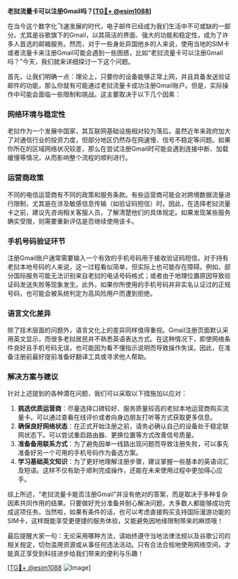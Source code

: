 **老挝流量卡可以注册Gmail吗？[[TG💪+ @esim1088](https://t.me/s/esim1088)]**

在当今这个数字化飞速发展的时代，电子邮件已经成为我们生活中不可或缺的一部分。尤其是谷歌旗下的Gmail，以其简洁的界面、强大的功能和稳定性，成为了许多人首选的邮箱服务。然而，对于一些身处异国他乡的人来说，使用当地的SIM卡或者流量卡来注册Gmail可能会遇到一些困惑，比如“老挝流量卡可以注册Gmail吗？”今天，我们就来详细探讨一下这个问题。

首先，让我们明确一点：理论上，只要你的设备能够正常上网，并且具备发送验证邮件的功能，那么你就有可能通过老挝流量卡成功注册Gmail账户。但是，实际操作中可能会面临一些限制和挑战。这主要取决于以下几个因素：

### **网络环境与稳定性**
老挝作为一个发展中国家，其互联网基础设施相对较为落后。虽然近年来政府加大了对通信行业的投资力度，但部分地区仍然存在网速慢、信号不稳定等问题。如果你所在的区域网络状况较差，那么在尝试注册Gmail时可能会遇到连接中断、加载缓慢等情况，从而影响整个流程的顺利进行。

### **运营商政策**
不同的电信运营商有不同的政策和服务条款。有些运营商可能会对跨境数据流量进行限制，尤其是在涉及敏感信息传输（如验证码短信）时。因此，在选择老挝流量卡之前，建议先咨询相关客服人员，了解清楚他们的具体规定。如果发现某些服务确实受限，则需要重新评估是否继续使用该卡。

### **手机号码验证环节**
注册Gmail账户通常需要输入一个有效的手机号码用于接收验证码短信。对于持有老挝本地号码的人来说，这一过程看似简单，但实际上也可能存在障碍。例如，部分国际服务可能无法识别来自老挝的电话号码格式；或者由于地理位置原因导致验证码发送失败等现象发生。此外，如果你所使用的手机号码并非实名认证过的正规号码，也可能会被系统判定为高风险用户而遭到拒绝。

### **语言文化差异**
除了技术层面的问题外，语言文化上的差异同样值得重视。Gmail注册页面默认采用英文显示，而很多老挝居民并不熟悉英语表达方式。在这种情况下，即使网络条件良好且手机号码无误，也可能因为看不懂指示说明而导致操作失误。因此，在准备注册前最好提前准备好翻译工具或寻求他人帮助。

### **解决方案与建议**
针对上述提到的各种潜在问题，我们可以采取以下措施加以应对：
1. **挑选优质运营商**：尽量选择口碑较好、服务质量较高的老挝本地运营商购买流量卡。可以通过查看在线评价或者向身边朋友打听等方式获取更多信息。
2. **确保良好网络状态**：在正式开始注册之前，请务必确认自己的设备处于稳定联网状态下。可以尝试重启路由器、更换位置等方式改善信号质量。
3. **准备备用联系方式**：为了避免因单一线路出现问题而导致注册失败，可以事先准备好另一个可用的手机号码作为备选方案。
4. **学习基础英文知识**：为了更好地理解注册步骤，建议掌握一些基本的英语词汇及短语。这样不仅有助于顺利完成操作，还能在未来使用过程中更加得心应手。

综上所述，“老挝流量卡能否注册Gmail”并没有绝对的答案，而是取决于多种复杂因素共同作用的结果。只要做好充分准备并耐心解决问题，大多数人都能够成功完成这项任务。当然啦，如果有条件的话，也可以考虑直接购买支持国际漫游功能的SIM卡，这样既能享受更便捷的服务体验，又能避免因地缘限制带来的麻烦哦！

最后提醒大家一句：无论采用哪种方法，请始终遵守当地法律法规以及谷歌公司的相关规定，切勿滥用资源或从事任何违法活动。只有合法合规地使用网络空间，才能真正享受到科技进步给我们带来的便利与乐趣！

[[TG💪+ @esim1088](https://t.me/s/esim1088) ![Image](https://i.postimg.cc/4NQfJmqS/Snipaste-2025-05-13-00-14-12.png)]